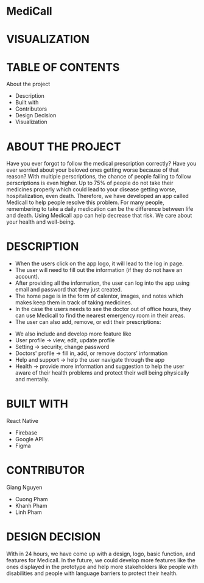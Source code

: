 # MediCall

VISUALIZATION
===============


TABLE OF CONTENTS
====================
About the project
- Description
- Built with
- Contributors
- Design Decision
- Visualization 


ABOUT THE PROJECT
===================
Have you ever forgot to follow the medical prescription correctly? Have you ever worried about your beloved ones getting worse because of that reason? With multiple perscriptions, the chance of people failing to follow perscriptions is even higher. Up to 75% of people do not take their medicines properly which could lead to your disease getting worse, hospitalization, even death. Therefore, we have developed an app called Medicall to help people resolve this problem. 
For many people, remembering to take a daily medication can be the difference between life and death. Using Medicall app can help decrease that risk. We care about your health and well-being.


DESCRIPTION
==============
- When the users click on the app logo, it will lead to the log in page.
- The user will need to fill out the information (if they do not have an account).
- After providing all the information, the user can log into the app using email and password that they just created.
- The home page is in the form of calentor, images, and notes which makes keep them in track of taking medicines.
- In the case the users needs to see the doctor out of office hours, they can use Medicall to find the nearest emergency room in their areas.
- The user can also add, remove, or edit their prescriptions:
+ We also include and develop more feature like
+ User profile -> view, edit, update profile
+ Setting -> security, change password
+ Doctors' profile -> fill in, add, or remove doctors’ information
+ Help and support -> help the user navigate through the app
+ Health -> provide more information and suggestion to help the user aware of their health problems and protect their well being physically and mentally.

BUILT WITH
==============
React Native
- Firebase
- Google API
- Figma


CONTRIBUTOR
===============
Giang Nguyen
- Cuong Pham
- Khanh Pham
- Linh Pham

DESIGN DECISION
================
With in 24 hours, we have come up with a design, logo, basic function, and features for Medicall. In the future, we could develop more features like the ones displayed in the prototype and help more stakeholders like people with disabilities and people with language barriers to protect their health. 
